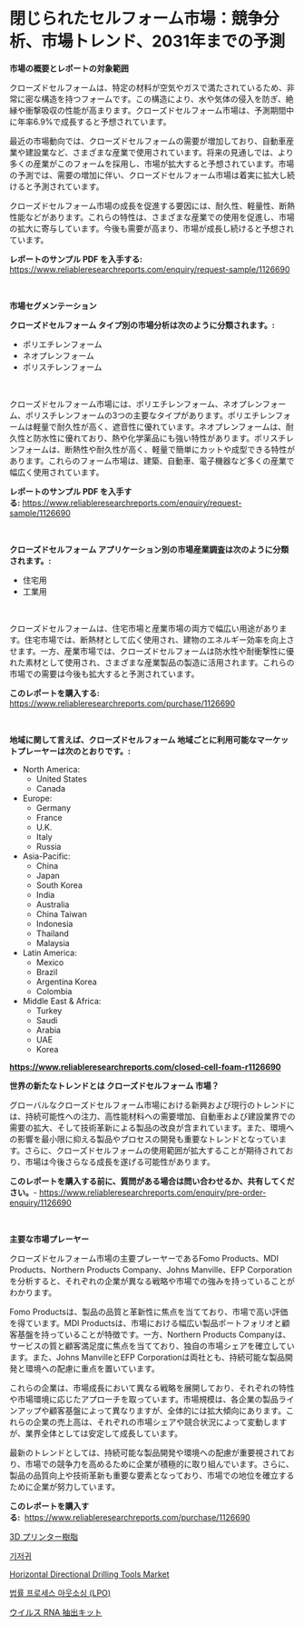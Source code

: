 <p><h1>閉じられたセルフォーム市場：競争分析、市場トレンド、2031年までの予測</h1></p><p><strong>市場の概要とレポートの対象範囲</strong></p>
<p><p>クローズドセルフォームは、特定の材料が空気やガスで満たされているため、非常に密な構造を持つフォームです。この構造により、水や気体の侵入を防ぎ、絶縁や衝撃吸収の性能が高まります。クローズドセルフォーム市場は、予測期間中に年率6.9%で成長すると予想されています。</p><p>最近の市場動向では、クローズドセルフォームの需要が増加しており、自動車産業や建設業など、さまざまな産業で使用されています。将来の見通しでは、より多くの産業がこのフォームを採用し、市場が拡大すると予想されています。市場の予測では、需要の増加に伴い、クローズドセルフォーム市場は着実に拡大し続けると予測されています。</p><p>クローズドセルフォーム市場の成長を促進する要因には、耐久性、軽量性、断熱性能などがあります。これらの特性は、さまざまな産業での使用を促進し、市場の拡大に寄与しています。今後も需要が高まり、市場が成長し続けると予想されています。</p></p>
<p><strong>レポートのサンプル PDF を入手する:</strong> <a href="https://www.reliableresearchreports.com/enquiry/request-sample/1126690">https://www.reliableresearchreports.com/enquiry/request-sample/1126690</a></p>
<p>&nbsp;</p>
<p><strong>市場セグメンテーション</strong></p>
<p><strong>クローズドセルフォーム タイプ別の市場分析は次のように分類されます。:</strong></p>
<p><ul><li>ポリエチレンフォーム</li><li>ネオプレンフォーム</li><li>ポリスチレンフォーム</li></ul></p>
<p>&nbsp;</p>
<p><p>クローズドセルフォーム市場には、ポリエチレンフォーム、ネオプレンフォーム、ポリスチレンフォームの3つの主要なタイプがあります。ポリエチレンフォームは軽量で耐久性が高く、遮音性に優れています。ネオプレンフォームは、耐久性と防水性に優れており、熱や化学薬品にも強い特性があります。ポリスチレンフォームは、断熱性や耐久性が高く、軽量で簡単にカットや成型できる特性があります。これらのフォーム市場は、建築、自動車、電子機器など多くの産業で幅広く使用されています。</p></p>
<p><strong>レポートのサンプル PDF を入手する:</strong>&nbsp;<a href="https://www.reliableresearchreports.com/enquiry/request-sample/1126690">https://www.reliableresearchreports.com/enquiry/request-sample/1126690</a></p>
<p>&nbsp;</p>
<p><strong> クローズドセルフォーム アプリケーション別の市場産業調査は次のように分類されます。:</strong></p>
<p><ul><li>住宅用</li><li>工業用</li></ul></p>
<p>&nbsp;</p>
<p><p>クローズドセルフォームは、住宅市場と産業市場の両方で幅広い用途があります。住宅市場では、断熱材として広く使用され、建物のエネルギー効率を向上させます。一方、産業市場では、クローズドセルフォームは防水性や耐衝撃性に優れた素材として使用され、さまざまな産業製品の製造に活用されます。これらの市場での需要は今後も拡大すると予測されています。</p></p>
<p><strong>このレポートを購入する:</strong>&nbsp; <a href="https://www.reliableresearchreports.com/purchase/1126690">https://www.reliableresearchreports.com/purchase/1126690</a></p>
<p>&nbsp;</p>
<p><strong>地域に関して言えば、クローズドセルフォーム 地域ごとに利用可能なマーケットプレーヤーは次のとおりです。:</strong></p>
<p><ul>
    <li>
        North America:
        <ul>
            <li>United States</li>
            <li>Canada</li>
        </ul>
    </li>
    <li>
        Europe:
        <ul>
            <li>Germany</li>
            <li>France</li>
            <li>U.K.</li>
            <li>Italy</li>
            <li>Russia</li>
        </ul>
    </li>
    <li>
        Asia-Pacific:
        <ul>
            <li>China</li>
            <li>Japan</li>
            <li>South Korea</li>
            <li>India</li>
            <li>Australia</li>
            <li>China Taiwan</li>
            <li>Indonesia</li>
            <li>Thailand</li>
            <li>Malaysia</li>
        </ul>
    </li>
    <li>
        Latin America:
        <ul>
            <li>Mexico</li>
            <li>Brazil</li>
            <li>Argentina Korea</li>
            <li>Colombia</li>
        </ul>
    </li>
    <li>
        Middle East & Africa:
        <ul>
            <li>Turkey</li>
            <li>Saudi</li>
            <li>Arabia</li>
            <li>UAE</li>
            <li>Korea</li>
        </ul>
    </li>
    </ul></p>
<p><strong><a href="https://www.reliableresearchreports.com/closed-cell-foam-r1126690">https://www.reliableresearchreports.com/closed-cell-foam-r1126690</a></strong>&nbsp;</p>
<p><strong>世界の新たなトレンドとは クローズドセルフォーム 市場？</strong></p>
<p><p>グローバルなクローズドセルフォーム市場における新興および現行のトレンドには、持続可能性への注力、高性能材料への需要増加、自動車および建設業界での需要の拡大、そして技術革新による製品の改良が含まれています。また、環境への影響を最小限に抑える製品やプロセスの開発も重要なトレンドとなっています。さらに、クローズドセルフォームの使用範囲が拡大することが期待されており、市場は今後さらなる成長を遂げる可能性があります。</p></p>
<p><strong>このレポートを購入する前に、質問がある場合は問い合わせるか、共有してください。</strong>- <a href="https://www.reliableresearchreports.com/enquiry/pre-order-enquiry/1126690">https://www.reliableresearchreports.com/enquiry/pre-order-enquiry/1126690</a></p>
<p>&nbsp;</p>
<p><strong>主要な市場プレーヤー</strong></p>
<p><p>クローズドセルフォーム市場の主要プレーヤーであるFomo Products、MDI Products、Northern Products Company、Johns Manville、EFP Corporationを分析すると、それぞれの企業が異なる戦略や市場での強みを持っていることがわかります。</p><p>Fomo Productsは、製品の品質と革新性に焦点を当てており、市場で高い評価を得ています。MDI Productsは、市場における幅広い製品ポートフォリオと顧客基盤を持っていることが特徴です。一方、Northern Products Companyは、サービスの質と顧客満足度に焦点を当てており、独自の市場シェアを確立しています。また、Johns ManvilleとEFP Corporationは両社とも、持続可能な製品開発と環境への配慮に重点を置いています。</p><p>これらの企業は、市場成長において異なる戦略を展開しており、それぞれの特性や市場環境に応じたアプローチを取っています。市場規模は、各企業の製品ラインアップや顧客基盤によって異なりますが、全体的には拡大傾向にあります。これらの企業の売上高は、それぞれの市場シェアや競合状況によって変動しますが、業界全体としては安定して成長しています。</p><p>最新のトレンドとしては、持続可能な製品開発や環境への配慮が重要視されており、市場での競争力を高めるために企業が積極的に取り組んでいます。さらに、製品の品質向上や技術革新も重要な要素となっており、市場での地位を確立するために企業が努力しています。</p></p>
<p><strong>このレポートを購入する:</strong>&nbsp;&nbsp;<a href="https://www.reliableresearchreports.com/purchase/1126690">https://www.reliableresearchreports.com/purchase/1126690</a></p>
<p><p><a href="https://medium.com/@chellamarie1962/3d%E3%83%97%E3%83%AA%E3%83%B3%E3%82%BF%E3%83%BC%E3%83%AC%E3%82%B8%E3%83%B3%E5%B8%82%E5%A0%B4%E3%83%AC%E3%83%9D%E3%83%BC%E3%83%88%E3%81%AF-%E3%81%93%E3%81%AE%E5%B8%82%E5%A0%B4%E3%81%AE%E6%9C%80%E6%96%B0%E3%83%88%E3%83%AC%E3%83%B3%E3%83%89%E3%81%A8%E6%88%90%E9%95%B7%E6%A9%9F%E4%BC%9A%E3%82%92%E6%98%8E%E3%82%89%E3%81%8B%E3%81%AB%E3%81%97%E3%81%A6%E3%81%84%E3%81%BE%E3%81%99-d36b6f684d9c">3D プリンター樹脂</a></p><p><a href="https://medium.com/@sweetums856856/%EA%B8%B0%EC%A0%80%EA%B7%80-%EC%8B%9C%EC%9E%A5-%EA%B7%9C%EB%AA%A8-cagr-%ED%8A%B8%EB%A0%8C%EB%93%9C-2024-2030-44692efc56b0">기저귀</a></p><p><a href="https://view.publitas.com/reportprime-1/horizontal-directional-drilling-tools-market-the-key-to-successful-business-strategy-forecast-till-2031/">Horizontal Directional Drilling Tools Market</a></p><p><a href="https://medium.com/@santiagoiza565682023/2024%EB%85%84%EB%B6%80%ED%84%B0-2031%EB%85%84%EA%B9%8C%EC%A7%80-%EC%98%88%EC%B8%A1%EB%90%9C-%EB%B2%95%EB%A5%A0-%ED%94%84%EB%A1%9C%EC%84%B8%EC%8A%A4-%EC%95%84%EC%9B%83%EC%86%8C%EC%8B%B1-lpo-%EC%8B%9C%EC%9E%A5-%EB%B6%84%EC%84%9D%EA%B3%BC-%EA%B7%9C%EB%AA%A8%EC%9E%85%EB%8B%88%EB%8B%A4-baac53a337e4">법률 프로세스 아웃소싱 (LPO)</a></p><p><a href="https://medium.com/@gordonilbrtck0879367/%E3%82%A6%E3%82%A4%E3%83%AB%E3%82%B9rna%E6%8A%BD%E5%87%BA%E3%82%AD%E3%83%83%E3%83%88%E5%B8%82%E5%A0%B4-%E5%B8%82%E5%A0%B4cagr-%E5%B8%82%E5%A0%B4%E5%8B%95%E5%90%91-%E6%88%90%E9%95%B7%E6%88%A6%E7%95%A5%E3%81%AB%E5%AF%BE%E3%81%99%E3%82%8B%E3%82%A4%E3%83%B3%E3%82%B5%E3%82%A4%E3%83%88-2aa47e926e6a">ウイルス RNA 抽出キット</a></p></p>